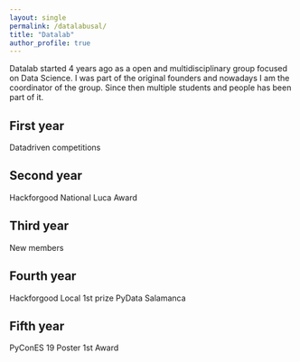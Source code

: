 ```yaml
---
layout: single
permalink: /datalabusal/
title: "Datalab"
author_profile: true
---
```


Datalab started 4 years ago as a open and multidisciplinary group focused on Data Science.
I was part of the original founders and nowadays I am the coordinator of the group.
Since then multiple students and people has been part of it.

## First year

Datadriven competitions

## Second year

Hackforgood National Luca Award

## Third year

New members

## Fourth year

Hackforgood Local 1st prize
PyData Salamanca

## Fifth year

PyConES 19 Poster 1st Award

